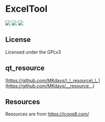 # ExcelTool
[![](https://img.shields.io/badge/License-GPLv3-red?style=flat-square)](LICENSE.txt)
[![](https://img.shields.io/badge/qt__resource-__resource\_\_-green?style=flat-square)](https://github.com/MKdays/__resource__)
[![](https://img.shields.io/badge/Resources-icons8-blue?style=flat-square)](https://icons8.com/)

## License

Licensed under the GPLv3

## qt_resource
[https://github.com/MKdays/\_\_resource\_\_](https://github.com/MKdays/__resource__)


## Resources
Resources are from https://icons8.com/
